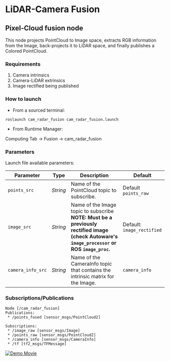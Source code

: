 # LiDAR-Camera Fusion

## Pixel-Cloud fusion node

This node projects PointCloud to Image space, extracts RGB information from the Image, back-projects it to LiDAR space, and finally publishes a Colored PointCloud.

### Requirements

1. Camera intrinsics
1. Camera-LiDAR extrinsics
1. Image rectified being published


### How to launch

* From a sourced terminal:

`roslaunch cam_radar_fusion cam_radar_fusion.launch`

* From Runtime Manager:

Computing Tab -> Fusion -> cam_radar_fusion

### Parameters

Launch file available parameters:

|Parameter| Type| Description|Default|
----------|-----|--------|---|
|`points_src`|*String* |Name of the PointCloud topic to subscribe.|Default `points_raw`|
|`image_src`|*String*|Name of the Image topic to subscribe **NOTE: Must be a previously rectified image (check Autoware's `image_processor` or ROS `image_proc`.**|Default: `image_rectified`|
|`camera_info_src`|*String*|Name of the CameraInfo topic that contains the intrinsic matrix for the Image.|`camera_info`|

### Subscriptions/Publications


```
Node [/cam_radar_fusion]
Publications: 
 * /points_fused [sensor_msgs/PointCloud2]

Subscriptions: 
 * /image_raw [sensor_msgs/Image]
 * /points_raw [sensor_msgs/PointCloud2]
 * /camera_info [sensor_msgs/CameraInfo]
 * /tf [tf2_msgs/TFMessage]
```

[![Demo Movie](http://img.youtube.com/vi/KhcEpT_3GB4/mqdefault.jpg)](https://www.youtube.com/watch?v=KhcEpT_3GB4)
